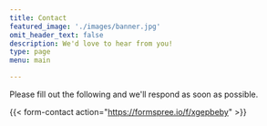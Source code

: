 ```yaml
---
title: Contact
featured_image: './images/banner.jpg'
omit_header_text: false
description: We'd love to hear from you!
type: page
menu: main

---
```



Please fill out the following and we'll respond as soon as possible. 

{{< form-contact action="https://formspree.io/f/xgepbeby"  >}}
